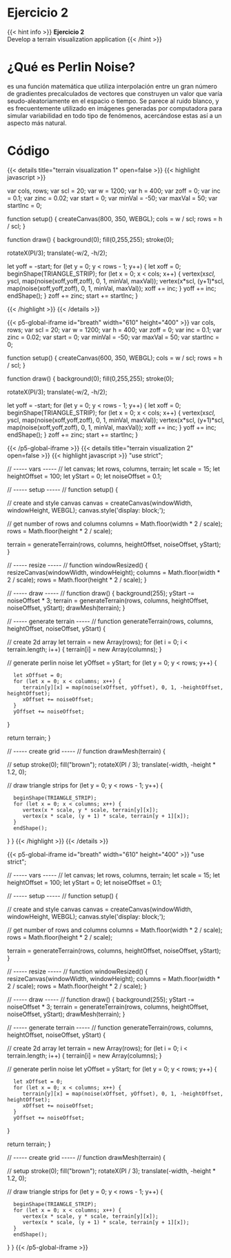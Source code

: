 # Ejercicio 2

{{< hint info >}}
**Ejercicio 2**  
Develop a terrain visualization application
{{< /hint >}}

# ¿Qué es Perlin Noise?

es una función matemática que utiliza interpolación entre un gran número de gradientes precalculados de vectores que construyen un valor que varía seudo-aleatoriamente en el espacio o tiempo. Se parece al ruido blanco, y es frecuentemente utilizado en imágenes generadas por computadora para simular variabilidad en todo tipo de fenómenos, acercándose estas así a un aspecto más natural.




# Código

{{< details title="terrain visualization 1" open=false >}}
{{< highlight javascript >}}

var cols, rows;
var scl = 20;
var w = 1200;
var h = 400;
var zoff = 0;
var inc = 0.1;
var zinc = 0.02;
var start = 0;
var minVal = -50;
var maxVal = 50;
var startInc = 0;

function setup() {
  createCanvas(800, 350, WEBGL);
  cols = w / scl;
  rows = h / scl;
}

function draw() {
  background(0);
  fill(0,255,255);
  stroke(0);
 
  
  rotateX(PI/3);
  translate(-w/2, -h/2);
  
  let yoff = -start;
  for (let y = 0; y < rows - 1; y++) {
    let xoff = 0;
    beginShape(TRIANGLE_STRIP);
    for (let x = 0; x < cols; x++) {
      vertex(x*scl, y*scl, map(noise(xoff,yoff,zoff), 0, 1, minVal, maxVal));
      vertex(x*scl, (y+1)*scl, map(noise(xoff,yoff,zoff), 0, 1, minVal, maxVal));
      xoff += inc;
    }
    yoff += inc;
    endShape();
  }
  zoff += zinc;
  start += startInc;
}

{{< /highlight >}}
{{< /details >}}


{{< p5-global-iframe id="breath" width="610" height="400" >}}
var cols, rows;
var scl = 20;
var w = 1200;
var h = 400;
var zoff = 0;
var inc = 0.1;
var zinc = 0.02;
var start = 0;
var minVal = -50;
var maxVal = 50;
var startInc = 0;

function setup() {
  createCanvas(600, 350, WEBGL);
  cols = w / scl;
  rows = h / scl;
}

function draw() {
  background(0);
  fill(0,255,255);
  stroke(0);
 
  
  rotateX(PI/3);
  translate(-w/2, -h/2);
  
  let yoff = -start;
  for (let y = 0; y < rows - 1; y++) {
    let xoff = 0;
    beginShape(TRIANGLE_STRIP);
    for (let x = 0; x < cols; x++) {
      vertex(x*scl, y*scl, map(noise(xoff,yoff,zoff), 0, 1, minVal, maxVal));
      vertex(x*scl, (y+1)*scl, map(noise(xoff,yoff,zoff), 0, 1, minVal, maxVal));
      xoff += inc;
    }
    yoff += inc;
    endShape();
  }
  zoff += zinc;
  start += startInc;
}



{{< /p5-global-iframe >}}
{{< details title="terrain visualization 2" open=false >}}
{{< highlight javascript >}}
"use strict";

// ----- vars ----- //
let canvas;
let rows, columns, terrain;
let scale = 15;
let heightOffset = 100;
let yStart = 0;
let noiseOffset = 0.1;


// ----- setup ----- //
function setup() {

   // create and style canvas 
   canvas = createCanvas(windowWidth, windowHeight, WEBGL);
   canvas.style('display: block;');

   // get number of rows and columns 
   columns = Math.floor(width * 2 / scale);
   rows = Math.floor(height * 2 / scale);

   terrain = generateTerrain(rows, columns, heightOffset, noiseOffset, yStart);
}

// ----- resize ----- // 
function windowResized() {
   resizeCanvas(windowWidth, windowHeight);
   columns = Math.floor(width * 2 / scale);
   rows = Math.floor(height * 2 / scale);
}

// ----- draw ----- // 
function draw() {
   background(255);
   yStart -= noiseOffset * 3;
   terrain = generateTerrain(rows, columns, heightOffset, noiseOffset, yStart);
   drawMesh(terrain);
}

// ----- generate terrain ----- // 
function generateTerrain(rows, columns, heightOffset, noiseOffset, yStart) {

   // create 2d array
   let terrain = new Array(rows);
   for (let i = 0; i < terrain.length; i++) {
      terrain[i] = new Array(columns);
   }

   // generate perlin noise
   let yOffset = yStart;
   for (let y = 0; y < rows; y++) {

      let xOffset = 0;
      for (let x = 0; x < columns; x++) {
         terrain[y][x] = map(noise(xOffset, yOffset), 0, 1, -heightOffset, heightOffset);
         xOffset += noiseOffset;
      }
      yOffset += noiseOffset;
   }

   return terrain;
}

// ----- create grid ----- // 
function drawMesh(terrain) {

   // setup
   stroke(0);
   fill("brown");
   rotateX(PI / 3);
   translate(-width, -height * 1.2, 0);

   // draw triangle strips
   for (let y = 0; y < rows - 1; y++) {

      beginShape(TRIANGLE_STRIP);
      for (let x = 0; x < columns; x++) {
         vertex(x * scale, y * scale, terrain[y][x]);
         vertex(x * scale, (y + 1) * scale, terrain[y + 1][x]);
      }
      endShape();
   }
}
{{< /highlight >}}
{{< /details >}}

{{< p5-global-iframe id="breath" width="610" height="400" >}}
"use strict";

// ----- vars ----- //
let canvas;
let rows, columns, terrain;
let scale = 15;
let heightOffset = 100;
let yStart = 0;
let noiseOffset = 0.1;


// ----- setup ----- //
function setup() {

   // create and style canvas 
   canvas = createCanvas(windowWidth, windowHeight, WEBGL);
   canvas.style('display: block;');

   // get number of rows and columns 
   columns = Math.floor(width * 2 / scale);
   rows = Math.floor(height * 2 / scale);

   terrain = generateTerrain(rows, columns, heightOffset, noiseOffset, yStart);
}

// ----- resize ----- // 
function windowResized() {
   resizeCanvas(windowWidth, windowHeight);
   columns = Math.floor(width * 2 / scale);
   rows = Math.floor(height * 2 / scale);
}

// ----- draw ----- // 
function draw() {
   background(255);
   yStart -= noiseOffset * 3;
   terrain = generateTerrain(rows, columns, heightOffset, noiseOffset, yStart);
   drawMesh(terrain);
}

// ----- generate terrain ----- // 
function generateTerrain(rows, columns, heightOffset, noiseOffset, yStart) {

   // create 2d array
   let terrain = new Array(rows);
   for (let i = 0; i < terrain.length; i++) {
      terrain[i] = new Array(columns);
   }

   // generate perlin noise
   let yOffset = yStart;
   for (let y = 0; y < rows; y++) {

      let xOffset = 0;
      for (let x = 0; x < columns; x++) {
         terrain[y][x] = map(noise(xOffset, yOffset), 0, 1, -heightOffset, heightOffset);
         xOffset += noiseOffset;
      }
      yOffset += noiseOffset;
   }

   return terrain;
}

// ----- create grid ----- // 
function drawMesh(terrain) {

   // setup
   stroke(0);
   fill("brown");
   rotateX(PI / 3);
   translate(-width, -height * 1.2, 0);

   // draw triangle strips
   for (let y = 0; y < rows - 1; y++) {

      beginShape(TRIANGLE_STRIP);
      for (let x = 0; x < columns; x++) {
         vertex(x * scale, y * scale, terrain[y][x]);
         vertex(x * scale, (y + 1) * scale, terrain[y + 1][x]);
      }
      endShape();
   }
}
{{< /p5-global-iframe >}}